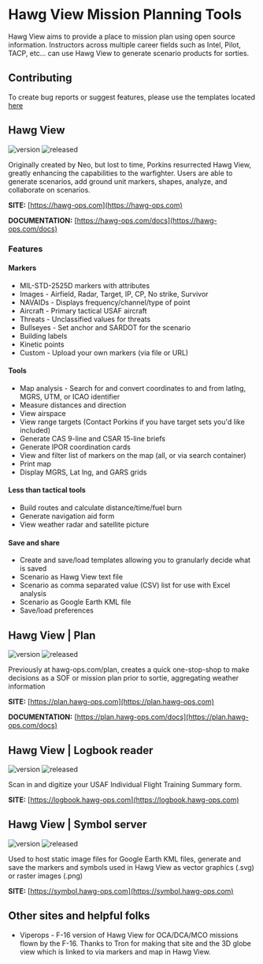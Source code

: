 # Hawg View Mission Planning Tools

Hawg View aims to provide a place to mission plan using open source information.
Instructors across multiple career fields such as Intel, Pilot, TACP, etc... can use Hawg View to generate scenario products for sorties.

## Contributing
To create bug reports or suggest features, please use the templates located [here](https://github.com/hawgview/hawgview-public/issues/new/choose)

## Hawg View
![version](https://img.shields.io/badge/Version-v4-brightgreen)
![released](https://img.shields.io/badge/Released-26_Oct_2023-blue)

Originally created by Neo, but lost to time, Porkins resurrected Hawg View, greatly enhancing the capabilities to the warfighter.
Users are able to generate scenarios, add ground unit markers, shapes, analyze, and collaborate on scenarios.

**SITE:** [https://hawg-ops.com](https://hawg-ops.com)

**DOCUMENTATION:** [https://hawg-ops.com/docs](https://hawg-ops.com/docs)

### Features
#### Markers
* MIL-STD-2525D markers with attributes
* Images - Airfield, Radar, Target, IP, CP, No strike, Survivor
* NAVAIDs - Displays frequency/channel/type of point
* Aircraft - Primary tactical USAF aircraft
* Threats - Unclassified values for threats
* Bullseyes - Set anchor and SARDOT for the scenario
* Building labels
* Kinetic points
* Custom - Upload your own markers (via file or URL)
#### Tools
* Map analysis - Search for and convert coordinates to and from latlng, MGRS, UTM, or ICAO identifier
* Measure distances and direction
* View airspace
* View range targets (Contact Porkins if you have target sets you'd like included)
* Generate CAS 9-line and CSAR 15-line briefs
* Generate IPOR coordination cards
* View and filter list of markers on the map (all, or via search container)
* Print map
* Display MGRS, Lat lng, and GARS grids
#### Less than tactical tools
* Build routes and calculate distance/time/fuel burn
* Generate navigation aid form
* View weather radar and satellite picture
#### Save and share
* Create and save/load templates allowing you to granularly decide what is saved
* Scenario as Hawg View text file
* Scenario as comma separated value (CSV) list for use with Excel analysis
* Scenario as Google Earth KML file
* Save/load preferences

## Hawg View | Plan
![version](https://img.shields.io/badge/Version-v1-brightgreen)
![released](https://img.shields.io/badge/Released-22_Oct_2023-blue)

Previously at hawg-ops.com/plan, creates a quick one-stop-shop to make decisions as a SOF or mission plan prior to sortie, aggregating weather information

**SITE:** [https://plan.hawg-ops.com](https://plan.hawg-ops.com)

**DOCUMENTATION:** [https://plan.hawg-ops.com/docs](https://plan.hawg-ops.com/docs)

## Hawg View | Logbook reader
![version](https://img.shields.io/badge/Version-v1-brightgreen)
![released](https://img.shields.io/badge/Released-07_Dec_2022-blue)

Scan in and digitize your USAF Individual Flight Training Summary form.

**SITE:** [https://logbook.hawg-ops.com](https://logbook.hawg-ops.com)

## Hawg View | Symbol server
![version](https://img.shields.io/badge/Version-v1-brightgreen)
![released](https://img.shields.io/badge/Released-26_May_2023-blue)

Used to host static image files for Google Earth KML files, generate and save the markers and symbols used in Hawg View as vector graphics (.svg) or raster images (.png)

**SITE:** [https://symbol.hawg-ops.com](https://symbol.hawg-ops.com)

## Other sites and helpful folks
* Viperops - F-16 version of Hawg View for OCA/DCA/MCO missions flown by the F-16. Thanks to Tron for making that site and the 3D globe view which is linked to via markers and map in Hawg View.
